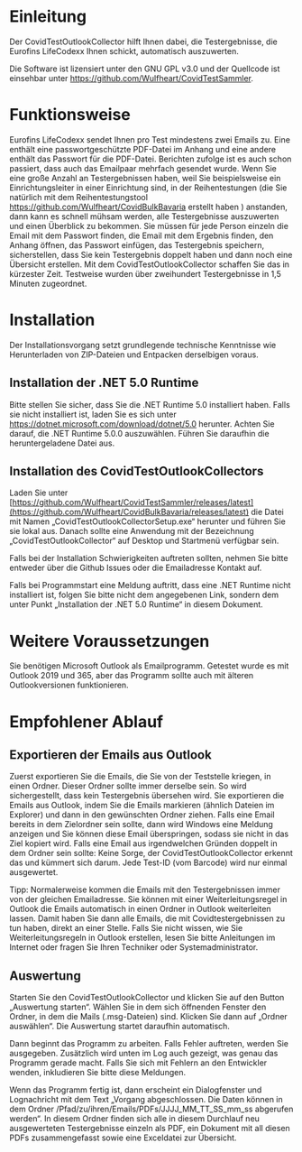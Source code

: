 # Einleitung 

Der CovidTestOutlookCollector hilft Ihnen dabei, die Testergebnisse, die
Eurofins LifeCodexx Ihnen schickt, automatisch auszuwerten.

Die Software ist lizensiert unter den GNU GPL v3.0 und der Quellcode ist
einsehbar unter <https://github.com/Wulfheart/CovidTestSammler>.

# Funktionsweise

Eurofins LifeCodexx sendet Ihnen pro Test mindestens zwei Emails zu.
Eine enthält eine passwortgeschützte PDF-Datei im Anhang und eine andere
enthält das Passwort für die PDF-Datei. Berichten zufolge ist es auch
schon passiert, dass auch das Emailpaar mehrfach gesendet wurde. Wenn
Sie eine große Anzahl an Testergebnissen haben, weil Sie beispielsweise
ein Einrichtungsleiter in einer Einrichtung sind, in der Reihentestungen
(die Sie natürlich mit dem Reihentestungstool
<https://github.com/Wulfheart/CovidBulkBavaria> erstellt haben )
anstanden, dann kann es schnell mühsam werden, alle Testergebnisse
auszuwerten und einen Überblick zu bekommen. Sie müssen für jede Person
einzeln die Email mit dem Passwort finden, die Email mit dem Ergebnis
finden, den Anhang öffnen, das Passwort einfügen, das Testergebnis
speichern, sicherstellen, dass Sie kein Testergebnis doppelt haben und
dann noch eine Übersicht erstellen. Mit dem CovidTestOutlookCollector
schaffen Sie das in kürzester Zeit. Testweise wurden über zweihundert
Testergebnisse in 1,5 Minuten zugeordnet.

# Installation

Der Installationsvorgang setzt grundlegende technische Kenntnisse wie
Herunterladen von ZIP-Dateien und Entpacken derselbigen voraus.

## Installation der .NET 5.0 Runtime

Bitte stellen Sie sicher, dass Sie die .NET Runtime 5.0 installiert
haben. Falls sie nicht installiert ist, laden Sie es sich unter
<https://dotnet.microsoft.com/download/dotnet/5.0> herunter. Achten Sie
darauf, die .NET Runtime 5.0.0 auszuwählen. Führen Sie daraufhin die
heruntergeladene Datei aus.

## Installation des CovidTestOutlookCollectors

Laden Sie unter
[https://github.com/Wulfheart/CovidTestSammler/releases/latest](https://github.com/Wulfheart/CovidBulkBavaria/releases/latest)
die Datei mit Namen „CovidTestOutlookCollectorSetup.exe“ herunter und
führen Sie sie lokal aus. Danach sollte eine Anwendung mit der
Bezeichnung „CovidTestOutlookCollector“ auf Desktop und Startmenü
verfügbar sein.

Falls bei der Installation Schwierigkeiten auftreten sollten, nehmen Sie
bitte entweder über die Github Issues oder die Emailadresse Kontakt auf.

Falls bei Programmstart eine Meldung auftritt, dass eine .NET Runtime
nicht installiert ist, folgen Sie bitte nicht dem angegebenen Link,
sondern dem unter Punkt „Installation der .NET 5.0 Runtime“ in diesem
Dokument.

# Weitere Voraussetzungen

Sie benötigen Microsoft Outlook als Emailprogramm. Getestet wurde es mit
Outlook 2019 und 365, aber das Programm sollte auch mit älteren
Outlookversionen funktionieren.

# Empfohlener Ablauf

## Exportieren der Emails aus Outlook

Zuerst exportieren Sie die Emails, die Sie von der Teststelle kriegen,
in einen Ordner. Dieser Ordner sollte immer derselbe sein. So wird
sichergestellt, dass kein Testergebnis übersehen wird. Sie exportieren
die Emails aus Outlook, indem Sie die Emails markieren (ähnlich Dateien
im Explorer) und dann in den gewünschten Ordner ziehen. Falls eine Email
bereits in dem Zielordner sein sollte, dann wird Windows eine Meldung
anzeigen und Sie können diese Email überspringen, sodass sie nicht in
das Ziel kopiert wird. Falls eine Email aus irgendwelchen Gründen
doppelt in dem Ordner sein sollte: Keine Sorge, der
CovidTestOutlookCollector erkennt das und kümmert sich darum. Jede
Test-ID (vom Barcode) wird nur einmal ausgewertet.

Tipp: Normalerweise kommen die Emails mit den Testergebnissen immer von
der gleichen Emailadresse. Sie können mit einer Weiterleitungsregel in
Outlook die Emails automatisch in einen Ordner in Outlook weiterleiten
lassen. Damit haben Sie dann alle Emails, die mit Covidtestergebnissen
zu tun haben, direkt an einer Stelle. Falls Sie nicht wissen, wie Sie
Weiterleitungsregeln in Outlook erstellen, lesen Sie bitte Anleitungen
im Internet oder fragen Sie Ihren Techniker oder Systemadministrator.

## Auswertung

Starten Sie den CovidTestOutlookCollector und klicken Sie auf den Button
„Auswertung starten“. Wählen Sie in dem sich öffnenden Fenster den
Ordner, in dem die Mails (.msg-Dateien) sind. Klicken Sie dann auf
„Ordner auswählen“. Die Auswertung startet daraufhin automatisch.

Dann beginnt das Programm zu arbeiten. Falls Fehler auftreten, werden
Sie ausgegeben. Zusätzlich wird unten im Log auch gezeigt, was genau das
Programm gerade macht. Falls Sie sich mit Fehlern an den Entwickler
wenden, inkludieren Sie bitte diese Meldungen.

Wenn das Programm fertig ist, dann erscheint ein Dialogfenster und
Lognachricht mit dem Text „Vorgang abgeschlossen. Die Daten können in
dem Ordner /Pfad/zu/ihren/Emails/PDFs/JJJJ\_MM\_TT\_SS\_mm\_ss abgerufen
werden“. In diesem Ordner finden sich alle in diesem Durchlauf neu
ausgewerteten Testergebnisse einzeln als PDF, ein Dokument mit all
diesen PDFs zusammengefasst sowie eine Exceldatei zur Übersicht.
